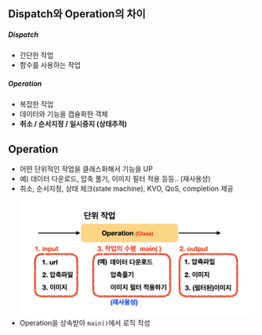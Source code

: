 ## Dispatch와 Operation의 차이
##### Dispatch
- 간단한 작업
- 함수를 사용하는 작업
##### Operation
- 복잡한 작업
- 데이터와 기능을 캡슐화한 객체
- **취소 / 순서지정 / 일시중지 (상태추적)**
## Operation
- 어떤 단위적인 작업을 클래스화해서 기능을 UP
- 예) 데이터 다운로드, 압축 풀기, 이미지 필터 적용 등등.. (재사용성)
- 취소, 순서지정, 상태 체크(state machine), KVO, QoS, completion 제공
![](Swift/Concurrent/Resources/Pasted%20image%2020250119213754.png)
- Operation을 상속받아 `main()`에서 로직 작성
